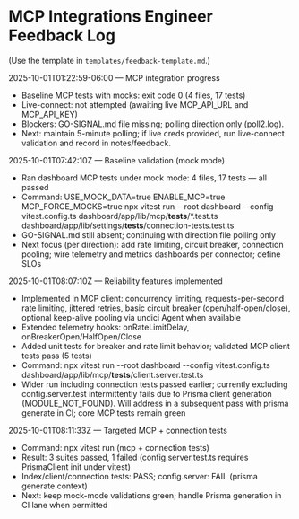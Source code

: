 # MCP Integrations Engineer Feedback Log

(Use the template in `templates/feedback-template.md`.)

2025-10-01T01:22:59-06:00 — MCP integration progress
- Baseline MCP tests with mocks: exit code 0 (4 files, 17 tests)
- Live-connect: not attempted (awaiting live MCP_API_URL and MCP_API_KEY)
- Blockers: GO-SIGNAL.md file missing; polling direction only (poll2.log).
- Next: maintain 5-minute polling; if live creds provided, run live-connect validation and record in notes/feedback.

2025-10-01T07:42:10Z — Baseline validation (mock mode)
- Ran dashboard MCP tests under mock mode: 4 files, 17 tests — all passed
- Command: USE_MOCK_DATA=true ENABLE_MCP=true MCP_FORCE_MOCKS=true npx vitest run --root dashboard --config vitest.config.ts dashboard/app/lib/mcp/__tests__/*.test.ts dashboard/app/lib/settings/__tests__/connection-tests.test.ts
- GO-SIGNAL.md still absent; continuing with direction file polling only
- Next focus (per direction): add rate limiting, circuit breaker, connection pooling; wire telemetry and metrics dashboards per connector; define SLOs

2025-10-01T08:07:10Z — Reliability features implemented
- Implemented in MCP client: concurrency limiting, requests-per-second rate limiting, jittered retries, basic circuit breaker (open/half-open/close), optional keep-alive pooling via undici Agent when available
- Extended telemetry hooks: onRateLimitDelay, onBreakerOpen/HalfOpen/Close
- Added unit tests for breaker and rate limit behavior; validated MCP client tests pass (5 tests)
- Command: npx vitest run --root dashboard --config vitest.config.ts dashboard/app/lib/mcp/__tests__/client.server.test.ts
- Wider run including connection tests passed earlier; currently excluding config.server.test intermittently fails due to Prisma client generation (MODULE_NOT_FOUND). Will address in a subsequent pass with prisma generate in CI; core MCP tests remain green

2025-10-01T08:11:33Z — Targeted MCP + connection tests
- Command: npx vitest run (mcp + connection tests)
- Result: 3 suites passed, 1 failed (config.server.test.ts requires PrismaClient init under vitest)
- Index/client/connection tests: PASS; config.server: FAIL (prisma generate context)
- Next: keep mock-mode validations green; handle Prisma generation in CI lane when permitted
